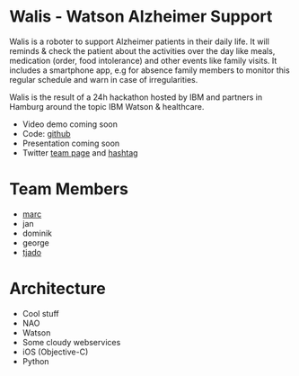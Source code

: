 # Walis - Watson Alzheimer Support
Walis is a roboter to support Alzheimer patients in their daily life. It will reminds & check the patient about the activities over the day like meals, medication (order, food intolerance) and other events like family visits. It includes a smartphone app, e.g for absence family members to monitor this regular schedule and warn in case of irregularities.  

Walis is the result of a 24h hackathon hosted by IBM and partners in Hamburg around the topic IBM Watson & healthcare.  

* Video demo coming soon
* Code: [github](https://github.com/IBM-Hackathon/walis)
* Presentation coming soon
* Twitter [team page](https://twitter.com/Walis2016) and [hashtag](https://twitter.com/search?q=%23walis%20since%3A2016-10-07&src=typd)

# Team Members

* [marc](https://github.com/marc-fiedler)
* jan
* dominik
* george
* [tjado](https://github.com/tejado)

# Architecture

* Cool stuff
* NAO
* Watson
* Some cloudy webservices
* iOS (Objective-C)
* Python
